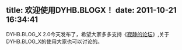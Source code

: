 title: 欢迎使用DYHB.BLOGX！
date: 2011-10-21 16:34:41
---

<p>DYHB.BLOG_X 2.0今天发布了，希望大家多多支持《<a href="http://bbs.doyouhaobaby.net">寂静的论坛</a>》,关于DYHB.BLOG_X的使用大家也可以讨论的。</p>